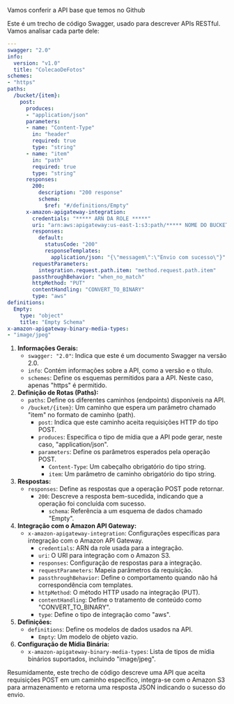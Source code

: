 Vamos conferir a API base que temos no Github

Este é um trecho de código Swagger, usado para descrever APIs RESTful. Vamos analisar cada parte dele:

```yaml
---
swagger: "2.0"
info:
  version: "v1.0"
  title: "ColecaoDeFotos"
schemes:
- "https"
paths:
  /bucket/{item}:
    post:
      produces:
      - "application/json"
      parameters:
      - name: "Content-Type"
        in: "header"
        required: true
        type: "string"
      - name: "item"
        in: "path"
        required: true
        type: "string"
      responses:
        200:
          description: "200 response"
          schema:
            $ref: "#/definitions/Empty"
      x-amazon-apigateway-integration:
        credentials: "***** ARN DA ROLE *****"
        uri: "arn:aws:apigateway:us-east-1:s3:path/***** NOME DO BUCKET *****/{item}"
        responses:
          default:
            statusCode: "200"
            responseTemplates:
              application/json: "{\"messagem\":\"Envio com sucesso\"}"
        requestParameters:
          integration.request.path.item: "method.request.path.item"
        passthroughBehavior: "when_no_match"
        httpMethod: "PUT"
        contentHandling: "CONVERT_TO_BINARY"
        type: "aws"
definitions:
  Empty:
    type: "object"
    title: "Empty Schema"
x-amazon-apigateway-binary-media-types:
- "image/jpeg"
```

1. **Informações Gerais:**
    - `swagger: "2.0"`: Indica que este é um documento Swagger na versão 2.0.
    - `info`: Contém informações sobre a API, como a versão e o título.
    - `schemes`: Define os esquemas permitidos para a API. Neste caso, apenas "https" é permitido.
2. **Definição de Rotas (Paths):**
    - `paths`: Define os diferentes caminhos (endpoints) disponíveis na API.
    - `/bucket/{item}`: Um caminho que espera um parâmetro chamado "item" no formato de caminho (path).
        - `post`: Indica que este caminho aceita requisições HTTP do tipo POST.
        - `produces`: Especifica o tipo de mídia que a API pode gerar, neste caso, "application/json".
        - `parameters`: Define os parâmetros esperados pela operação POST.
            - `Content-Type`: Um cabeçalho obrigatório do tipo string.
            - `item`: Um parâmetro de caminho obrigatório do tipo string.
3. **Respostas:**
    - `responses`: Define as respostas que a operação POST pode retornar.
        - `200`: Descreve a resposta bem-sucedida, indicando que a operação foi concluída com sucesso.
            - `schema`: Referência a um esquema de dados chamado "Empty".
4. **Integração com o Amazon API Gateway:**
    - `x-amazon-apigateway-integration`: Configurações específicas para integração com o Amazon API Gateway.
        - `credentials`: ARN da role usada para a integração.
        - `uri`: O URI para integração com o Amazon S3.
        - `responses`: Configuração de respostas para a integração.
        - `requestParameters`: Mapeia parâmetros da requisição.
        - `passthroughBehavior`: Define o comportamento quando não há correspondência com templates.
        - `httpMethod`: O método HTTP usado na integração (PUT).
        - `contentHandling`: Define o tratamento de conteúdo como "CONVERT_TO_BINARY".
        - `type`: Define o tipo de integração como "aws".
5. **Definições:**
    - `definitions`: Define os modelos de dados usados na API.
        - `Empty`: Um modelo de objeto vazio.
6. **Configuração de Mídia Binária:**
    - `x-amazon-apigateway-binary-media-types`: Lista de tipos de mídia binários suportados, incluindo "image/jpeg".

Resumidamente, este trecho de código descreve uma API que aceita requisições POST em um caminho específico, integra-se com o Amazon S3 para armazenamento e retorna uma resposta JSON indicando o sucesso do envio.